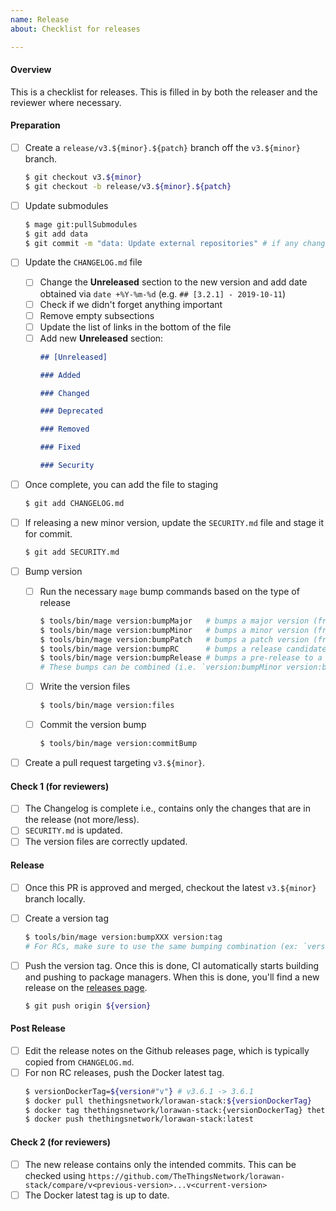 ```yaml
---
name: Release
about: Checklist for releases

---
```


<!--
Please check items along as you follow the release process.
-->

#### Overview

This is a checklist for releases. This is filled in by both the releaser and the reviewer where necessary.

#### Preparation

- [ ] Create a `release/v3.${minor}.${patch}` branch off the `v3.${minor}` branch.
  ```bash
  $ git checkout v3.${minor}
  $ git checkout -b release/v3.${minor}.${patch}
  ```

- [ ] Update submodules
  ```bash
  $ mage git:pullSubmodules
  $ git add data
  $ git commit -m "data: Update external repositories" # if any changes.
  ```

- [ ] Update the `CHANGELOG.md` file
  - [ ] Change the **Unreleased** section to the new version and add date obtained via `date +%Y-%m-%d` (e.g. `## [3.2.1] - 2019-10-11`)
  - [ ] Check if we didn't forget anything important
  - [ ] Remove empty subsections
  - [ ] Update the list of links in the bottom of the file
  - [ ] Add new **Unreleased** section:
    ```md
    ## [Unreleased]

    ### Added

    ### Changed

    ### Deprecated

    ### Removed

    ### Fixed

    ### Security
    ```

- [ ] Once complete, you can add the file to staging
  ```bash
  $ git add CHANGELOG.md
  ```


- [ ] If releasing a new minor version, update the `SECURITY.md` file and stage it for commit.
  ```bash
  $ git add SECURITY.md
  ```

- [ ] Bump version
  - [ ] Run the necessary `mage` bump commands based on the type of release
    ```bash
    $ tools/bin/mage version:bumpMajor   # bumps a major version (from 3.4.5 -> 4.0.0).
    $ tools/bin/mage version:bumpMinor   # bumps a minor version (from 3.4.5 -> 3.5.0).
    $ tools/bin/mage version:bumpPatch   # bumps a patch version (from 3.4.5 -> 3.4.6).
    $ tools/bin/mage version:bumpRC      # bumps a release candidate version (from 3.4.5-rc1 -> 3.4.5-rc2).
    $ tools/bin/mage version:bumpRelease # bumps a pre-release to a release version (from 3.4.5-rc1 -> 3.4.5).
    # These bumps can be combined (i.e. `version:bumpMinor version:bumpRC` bumps 3.4.5 -> 3.5.0-rc1).
    ```

  - [ ] Write the version files
    ```bash
    $ tools/bin/mage version:files
    ```

  - [ ] Commit the version bump
    ```bash
    $ tools/bin/mage version:commitBump
    ```

- [ ] Create a pull request targeting `v3.${minor}`.

#### Check 1 (for reviewers)

- [ ] The Changelog is complete i.e., contains only the changes that are in the release (not more/less).
- [ ] `SECURITY.md` is updated.
- [ ] The version files are correctly updated.

#### Release

- [ ] Once this PR is approved and merged, checkout the latest `v3.${minor}` branch locally.
- [ ] Create a version tag
  ```bash
  $ tools/bin/mage version:bumpXXX version:tag
  # For RCs, make sure to use the same bumping combination (ex: `version:bumpXXX version:bumpYYY`) as used in the bump step above.
  ```

- [ ] Push the version tag. Once this is done, CI automatically starts building and pushing to package managers. When this is done, you'll find a new release on the [releases page](https://github.com/TheThingsNetwork/lorawan-stack/releases).
  ```bash
  $ git push origin ${version}
  ```

#### Post Release

- [ ] Edit the release notes on the Github releases page, which is typically copied from `CHANGELOG.md`.
- [ ] For non RC releases, push the Docker latest tag.
    ```bash
    $ versionDockerTag=${version#"v"} # v3.6.1 -> 3.6.1
    $ docker pull thethingsnetwork/lorawan-stack:${versionDockerTag}
    $ docker tag thethingsnetwork/lorawan-stack:{versionDockerTag} thethingsnetwork/lorawan-stack:latest
    $ docker push thethingsnetwork/lorawan-stack:latest
    ```

#### Check 2 (for reviewers)

- [ ] The new release contains only the intended commits. This can be checked using `https://github.com/TheThingsNetwork/lorawan-stack/compare/v<previous-version>...v<current-version>`
- [ ] The Docker latest tag is up to date.
